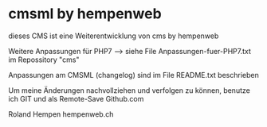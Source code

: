 # cmsml by hempenweb

dieses CMS ist eine Weiterentwicklung von cms by hempenweb 

Weitere Anpassungen für PHP7 --> siehe File Anpassungen-fuer-PHP7.txt im Repossitory "cms"

Anpassungen am CMSML (changelog) sind im File README.txt beschrieben 

Um meine Änderungen nachvollziehen und verfolgen zu können, benutze ich GIT und als Remote-Save Github.com

Roland Hempen
hempenweb.ch
